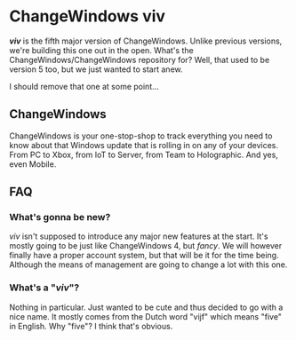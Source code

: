 # ChangeWindows viv
***viv*** is the fifth major version of ChangeWindows. Unlike previous versions, we're building this one out in the open. What's the ChangeWindows/ChangeWindows repository for? Well, that used to be version 5 too, but we just wanted to start anew.

I should remove that one at some point...

## ChangeWindows
ChangeWindows is your one-stop-shop to track everything you need to know about that Windows update that is rolling in on any of your devices. From PC to Xbox, from IoT to Server, from Team to Holographic. And yes, even Mobile.

## FAQ

### What's gonna be new?

_viv_ isn't supposed to introduce any major new features at the start. It's mostly going to be just like ChangeWindows 4, but _fancy_. We will however finally have a proper account system, but that will be it for the time being. Although the means of management are going to change a lot with this one.

### What's a "_viv_"?

Nothing in particular. Just wanted to be cute and thus decided to go with a nice name. It mostly comes from the Dutch word "vijf" which means "five" in English. Why "five"? I think that's obvious.